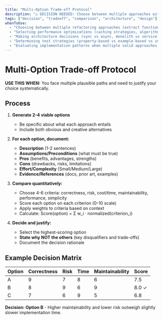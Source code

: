 ```yaml
---
title: "Multi-Option Trade-off Protocol"
description: "⚖️ DECISION NEEDED: Choose between multiple approaches with structured trade-off analysis"
tags: ["decision", "tradeoff", "comparison", "architecture", "design"]
whenToUse:
  - "Choosing between multiple refactoring approaches (extract function vs Strategy pattern vs module split)"
  - "Selecting performance optimizations (caching strategies, algorithm selection, data structures)"
  - "Making architecture decisions (sync vs async, monolith vs service, singleton vs DI)"
  - "Determining test strategies (property-based vs example-based vs snapshot)"
  - "Evaluating implementation patterns when multiple valid approaches exist"
---
```


# Multi-Option Trade-off Protocol

**USE THIS WHEN:** You face multiple plausible paths and need to justify your choice systematically.

## Process

1. **Generate 2-4 viable options**
   - Be specific about what each approach entails
   - Include both obvious and creative alternatives

2. **For each option, document:**
   - **Description** (1-2 sentences)
   - **Assumptions/Preconditions** (what must be true)
   - **Pros** (benefits, advantages, strengths)
   - **Cons** (drawbacks, risks, limitations)
   - **Effort/Complexity** (Small/Medium/Large)
   - **Evidence/References** (docs, prior art, examples)

3. **Compare quantitatively:**
   - Choose 4-6 criteria: correctness, risk, cost/time, maintainability, performance, simplicity
   - Score each option on each criterion (0-10 scale)
   - Apply weights to criteria based on context
   - Calculate: Score(option) = Σ w_i · normalized(criterion_i)

4. **Decide and justify:**
   - Select the highest-scoring option
   - **State why NOT the others** (key disqualifiers and trade-offs)
   - Document the decision rationale

## Example Decision Matrix

| Option | Correctness | Risk | Time | Maintainability | Score |
|--------|------------|------|------|-----------------|-------|
| A      | 9          | 7    | 8    | 6               | 7.5   |
| B      | 8          | 9    | 6    | 9               | 8.0 ✓ |
| C      | 7          | 6    | 9    | 5               | 6.8   |

**Decision: Option B** - Higher maintainability and lower risk outweigh slightly slower implementation time.
